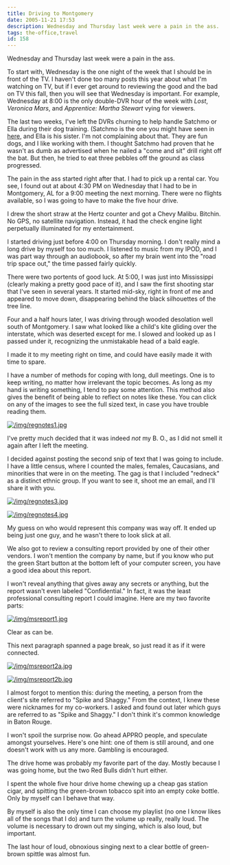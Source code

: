 ```yaml
---
title: Driving to Montgomery
date: 2005-11-21 17:53
description: Wednesday and Thursday last week were a pain in the ass.
tags: the-office,travel
id: 158
---
```

Wednesday and Thursday last week were a pain in the ass.

To start with, Wednesday is the one night of the week that I should be in front of the TV.  I haven't done too many posts this year about what I'm watching on TV, but if I ever get around to reviewing the good and the bad on TV this fall, then you will see that Wednesday is important.  For example, Wednesday at 8:00 is the only double-DVR hour of the week with <i>Lost</i>, <i>Veronica Mars</i>, and <i>Apprentice: Martha Stewart</i> vying for viewers.

The last two weeks, I've left the DVRs churning to help handle Satchmo or Ella during their dog training.  (Satchmo is the one you might have seen in <a href="/dailyphoto/2005/20051102/">here</a>, and Ella is his sister.  I'm not complaining about that.  They are fun dogs, and I like working with them.  I thought Satchmo had proven that he wasn't as dumb as advertised when he nailed a "come and sit" drill right off the bat.  But then, he tried to eat three pebbles off the ground as class progressed.

The pain in the ass started right after that.  I had to pick up a rental car.  You see, I found out at about 4:30 PM on Wednesday that I had to be in Montgomery, AL for a 9:00 meeting the next morning.  There were no flights available, so I was going to have to make the five hour drive.

I drew the short straw at the Hertz counter and got a Chevy Malibu.  Bitchin.  No GPS, no satellite navigation.  Instead, it had the check engine light perpetually illuminated for my entertainment.

I started driving just before 4:00 on Thursday morning.  I don't really mind a long drive by myself too too much.  I listened to music from my IPOD, and I was part way through an audiobook, so after my brain went into the "road trip space out," the time passed fairly quickly.

There were two portents of good luck.  At 5:00, I was just into Mississippi (clearly making a pretty good pace of it), and I saw the first shooting star that I've seen in several years.  It started mid-sky, right in front of me and appeared to move down, disappearing behind the black silhouettes of the tree line.

Four and a half hours later, I was driving through wooded desolation well south of Montgomery.  I saw what looked like a child's kite gliding over the interstate, which was deserted except for me.  I slowed and looked up as I passed under it, recognizing the unmistakable head of a bald eagle.

I made it to my meeting right on time, and could have easily made it with time to spare.

I have a number of methods for coping with long, dull meetings.  One is to keep writing, no matter how irrelevant the topic becomes.  As long as my hand is writing something, I tend to pay some attention.  This method also gives the benefit of being able to reflect on notes like these.  You can click on any of the images to see the full sized text, in case you have trouble reading them.

<a class="lightview centered" href="/img/regnotes1.jpg" data-lightview-caption="" data-lightview-group="group1"><img src="/img/regnotes1.jpg" alt="/img/regnotes1.jpg"><br><span class="caption"></span></a>

I've pretty much decided that it was indeed _not_ my B. O., as I did not smell it again after I left the meeting.

I decided against posting the second snip of text that I was going to include.  I have a little census, where I counted the males, females, Caucasians, and minorities that were in on the meeting.  The gag is that I included "redneck" as a distinct ethnic group.  If you want to see it, shoot me an email, and I'll share it with you.

<a class="lightview centered" href="/img/regnotes3.jpg" data-lightview-caption="" data-lightview-group="group1"><img src="/img/regnotes3.jpg" alt="/img/regnotes3.jpg"><br><span class="caption"></span></a>

<a class="lightview centered" href="/img/regnotes4.jpg" data-lightview-caption="" data-lightview-group="group1"><img src="/img/regnotes4.jpg" alt="/img/regnotes4.jpg"><br><span class="caption"></span></a>

My guess on who would represent this company was way off.  It ended up being just one guy, and he wasn't there to look slick at all.

We also got to review a consulting report provided by one of their other vendors.  I won't mention the company by name, but if you know who put the green Start button at the bottom left of your computer screen, you have a good idea about this report.

I won't reveal anything that gives away any secrets or anything, but the report wasn't even labeled "Confidential."  In fact, it was the least professional consulting report I could imagine.  Here are my two favorite parts:

<a class="lightview centered" href="/img/msreport1.jpg" data-lightview-caption="" data-lightview-group="group1"><img src="/img/msreport1.jpg" alt="/img/msreport1.jpg"><br><span class="caption"></span></a>

Clear as can be.

This next paragraph spanned a page break, so just read it as if it were connected.

<a class="lightview centered" href="/img/msreport2a.jpg" data-lightview-caption="" data-lightview-group="group1"><img src="/img/msreport2a.jpg" alt="/img/msreport2a.jpg"><br><span class="caption"></span></a>

<a class="lightview centered" href="/img/msreport2b.jpg" data-lightview-caption="" data-lightview-group="group1"><img src="/img/msreport2b.jpg" alt="/img/msreport2b.jpg"><br><span class="caption"></span></a>

I almost forgot to mention this:  during the meeting, a person from the client's site referred to "Spike and Shaggy."  From the context, I knew these were nicknames for my co-workers.  I asked and found out later which guys are referred to as "Spike and Shaggy."  I don't think it's common knowledge in Baton Rouge.  

I won't spoil the surprise now.  Go ahead APPRO people, and speculate amongst yourselves.  Here's one hint:  one of them is still around, and one doesn't work with us any more.  Gambling is encouraged.

The drive home was probably my favorite part of the day.  Mostly because I was going home, but the two Red Bulls didn't hurt either.

I spent the whole five hour drive home chewing up a cheap gas station cigar, and spitting the green-brown tobacco spit into an empty coke bottle.  Only by myself can I behave that way.

By myself is also the only time I can choose my playlist (no one I know likes all of the songs that I do) and turn the volume up really, really loud.  The volume is necessary to drown out my singing, which is also loud, but important.  

The last hour of loud, obnoxious singing next to a clear bottle of green-brown spittle was almost fun.